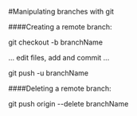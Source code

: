#Manipulating branches with git

####Creating a remote branch:

git checkout -b branchName

... edit files, add and commit ...

git push -u branchName


####Deleting a remote branch:

git push origin --delete branchName
